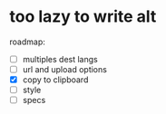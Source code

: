 # too lazy to write alt

roadmap:

- [ ] multiples dest langs
- [ ] url and upload options
- [x] copy to clipboard
- [ ] style
- [ ] specs